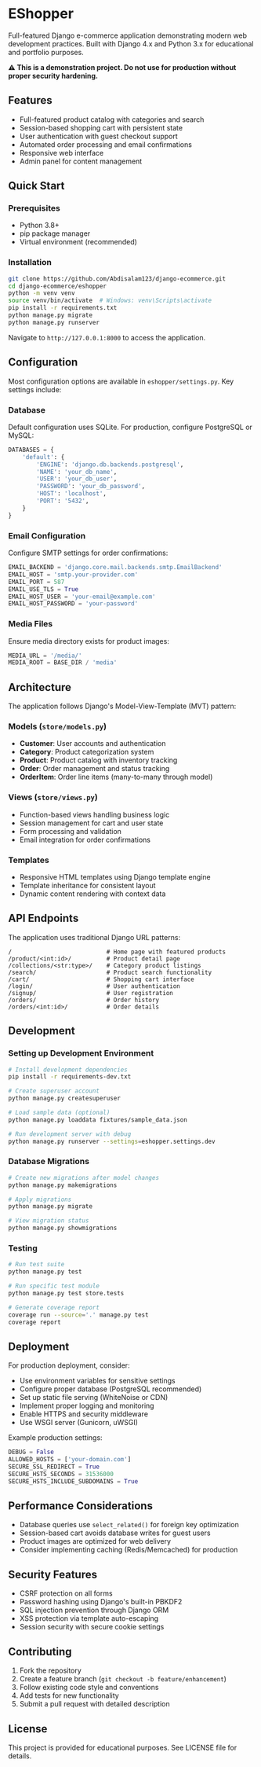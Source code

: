 # EShopper

Full-featured Django e-commerce application demonstrating modern web development practices. Built with Django 4.x and Python 3.x for educational and portfolio purposes.

**⚠️ This is a demonstration project. Do not use for production without proper security hardening.**

## Features

- Full-featured product catalog with categories and search
- Session-based shopping cart with persistent state
- User authentication with guest checkout support
- Automated order processing and email confirmations
- Responsive web interface
- Admin panel for content management

## Quick Start

### Prerequisites

- Python 3.8+
- pip package manager
- Virtual environment (recommended)

### Installation

```bash
git clone https://github.com/Abdisalam123/django-ecommerce.git
cd django-ecommerce/eshopper
python -m venv venv
source venv/bin/activate  # Windows: venv\Scripts\activate
pip install -r requirements.txt
python manage.py migrate
python manage.py runserver
```

Navigate to `http://127.0.0.1:8000` to access the application.

## Configuration

Most configuration options are available in `eshopper/settings.py`. Key settings include:

### Database
Default configuration uses SQLite. For production, configure PostgreSQL or MySQL:
```python
DATABASES = {
    'default': {
        'ENGINE': 'django.db.backends.postgresql',
        'NAME': 'your_db_name',
        'USER': 'your_db_user',
        'PASSWORD': 'your_db_password',
        'HOST': 'localhost',
        'PORT': '5432',
    }
}
```

### Email Configuration
Configure SMTP settings for order confirmations:
```python
EMAIL_BACKEND = 'django.core.mail.backends.smtp.EmailBackend'
EMAIL_HOST = 'smtp.your-provider.com'
EMAIL_PORT = 587
EMAIL_USE_TLS = True
EMAIL_HOST_USER = 'your-email@example.com'
EMAIL_HOST_PASSWORD = 'your-password'
```

### Media Files
Ensure media directory exists for product images:
```python
MEDIA_URL = '/media/'
MEDIA_ROOT = BASE_DIR / 'media'
```

## Architecture

The application follows Django's Model-View-Template (MVT) pattern:

### Models (`store/models.py`)
- **Customer**: User accounts and authentication
- **Category**: Product categorization system
- **Product**: Product catalog with inventory tracking
- **Order**: Order management and status tracking
- **OrderItem**: Order line items (many-to-many through model)

### Views (`store/views.py`)
- Function-based views handling business logic
- Session management for cart and user state
- Form processing and validation
- Email integration for order confirmations

### Templates
- Responsive HTML templates using Django template engine
- Template inheritance for consistent layout
- Dynamic content rendering with context data

## API Endpoints

The application uses traditional Django URL patterns:

```
/                           # Home page with featured products
/product/<int:id>/          # Product detail page
/collections/<str:type>/    # Category product listings
/search/                    # Product search functionality
/cart/                      # Shopping cart interface
/login/                     # User authentication
/signup/                    # User registration
/orders/                    # Order history
/orders/<int:id>/           # Order details
```

## Development

### Setting up Development Environment

```bash
# Install development dependencies
pip install -r requirements-dev.txt

# Create superuser account
python manage.py createsuperuser

# Load sample data (optional)
python manage.py loaddata fixtures/sample_data.json

# Run development server with debug
python manage.py runserver --settings=eshopper.settings.dev
```

### Database Migrations

```bash
# Create new migrations after model changes
python manage.py makemigrations

# Apply migrations
python manage.py migrate

# View migration status
python manage.py showmigrations
```

### Testing

```bash
# Run test suite
python manage.py test

# Run specific test module
python manage.py test store.tests

# Generate coverage report
coverage run --source='.' manage.py test
coverage report
```

## Deployment

For production deployment, consider:

- Use environment variables for sensitive settings
- Configure proper database (PostgreSQL recommended)
- Set up static file serving (WhiteNoise or CDN)
- Implement proper logging and monitoring
- Enable HTTPS and security middleware
- Use WSGI server (Gunicorn, uWSGI)

Example production settings:
```python
DEBUG = False
ALLOWED_HOSTS = ['your-domain.com']
SECURE_SSL_REDIRECT = True
SECURE_HSTS_SECONDS = 31536000
SECURE_HSTS_INCLUDE_SUBDOMAINS = True
```

## Performance Considerations

- Database queries use `select_related()` for foreign key optimization
- Session-based cart avoids database writes for guest users
- Product images are optimized for web delivery
- Consider implementing caching (Redis/Memcached) for production

## Security Features

- CSRF protection on all forms
- Password hashing using Django's built-in PBKDF2
- SQL injection prevention through Django ORM
- XSS protection via template auto-escaping
- Session security with secure cookie settings

## Contributing

1. Fork the repository
2. Create a feature branch (`git checkout -b feature/enhancement`)
3. Follow existing code style and conventions
4. Add tests for new functionality
5. Submit a pull request with detailed description

## License

This project is provided for educational purposes. See LICENSE file for details.
